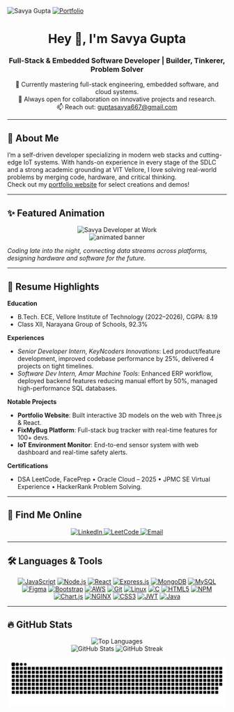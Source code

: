 <p align="left">
  <img src="https://komarev.com/ghpvc/?username=savyagupta-2004&label=Profile%20views&color=0e75b6&style=flat" alt="Savya Gupta" />
  <a href="https://savyagupta.netlify.app">
    <img src="https://img.shields.io/badge/Portfolio-46a2f1.svg?&style=flat-square&logo=Google-Chrome&logoColor=white" alt="Portfolio"/>
  </a>
</p>

<h1 align="center">Hey 👋, I'm Savya Gupta</h1>
<h3 align="center">Full-Stack & Embedded Software Developer | Builder, Tinkerer, Problem Solver</h3>

<div align="center">
  🌱 Currently mastering full-stack engineering, embedded software, and cloud systems.<br>
  🤝 Always open for collaboration on innovative projects and research.<br>
  📫 Reach out: <a href="mailto:guptasavya667@gmail.com">guptasavya667@gmail.com</a><br>
</div>

---

## 🚀 About Me

I’m a self-driven developer specializing in modern web stacks and cutting-edge IoT systems. With hands-on experience in every stage of the SDLC and a strong academic grounding at VIT Vellore, I love solving real-world problems by merging code, hardware, and critical thinking.<br>
Check out my [portfolio website](https://savyagupta.netlify.app) for select creations and demos!

---

## ✨ Featured Animation

<p align="center">
  <img src="animated.jpg" width="340" alt="Savya Developer at Work"/>
  <br>
  <img src="https://raw.githubusercontent.com/catalinpit/catalinpit/master/banner.svg" alt="animated banner"/>
</p>

*Coding late into the night, connecting data streams across platforms, designing hardware and software for the future.*

---

## 📄 Resume Highlights

**Education**
- B.Tech. ECE, Vellore Institute of Technology (2022–2026), CGPA: 8.19
- Class XII, Narayana Group of Schools, 92.3%

**Experiences**
- *Senior Developer Intern, KeyNcoders Innovations*: Led product/feature development, improved codebase performance by 25%, delivered 4 projects on tight timelines.
- *Software Dev Intern, Amar Machine Tools*: Enhanced ERP workflow, deployed backend features reducing manual effort by 50%, managed high-performance SQL databases.

**Notable Projects**
- **Portfolio Website**: Built interactive 3D models on the web with Three.js & React.
- **FixMyBug Platform**: Full-stack bug tracker with real-time features for 100+ devs.
- **IoT Environment Monitor**: End-to-end sensor system with web dashboard and real-time safety alerts.

**Certifications**
- DSA LeetCode, FacePrep • Oracle Cloud – 2025 • JPMC SE Virtual Experience • HackerRank Problem Solving.

---

## 🤝 Find Me Online
<p align="center">
  <a href="https://www.linkedin.com/in/-savyagupta/" target="_blank">
    <img src="https://img.shields.io/badge/-LinkedIn-0077B5?style=for-the-badge&logo=linkedin&logoColor=white" alt="LinkedIn" />
  </a>
  <a href="https://leetcode.com/u/savya_gupta/" target="_blank">
    <img src="https://img.shields.io/badge/-LeetCode-FFA116?style=for-the-badge&logo=leetcode&logoColor=white" alt="LeetCode" />
  </a>
  <a href="mailto:guptasavya667@gmail.com" target="_blank">
    <img src="https://img.shields.io/badge/-Email-D14836?style=for-the-badge&logo=gmail&logoColor=white" alt="Email" />
  </a>
</p>

---

## 🛠️ Languages & Tools

<p align="center">
  <a href="https://developer.mozilla.org/en-US/docs/Web/JavaScript" target="_blank"><img src="https://img.shields.io/badge/javascript-%23323330.svg?style=for-the-badge&logo=javascript&logoColor=%23F7DF1E" alt="JavaScript" /></a>
  <a href="https://nodejs.org" target="_blank"><img src="https://img.shields.io/badge/node.js-6DA55F?style=for-the-badge&logo=node.js&logoColor=white" alt="Node.js" /></a>
  <a href="https://reactjs.org/" target="_blank"><img src="https://img.shields.io/badge/react-%2320232a.svg?style=for-the-badge&logo=react&logoColor=%2361DAFB" alt="React" /></a>
  <a href="https://expressjs.com/" target="_blank"><img src="https://img.shields.io/badge/express.js-%23404D59.svg?style=for-the-badge&logo=express&logoColor=%2361DAFB" alt="Express.js" /></a>
  <a href="https://www.mongodb.com/" target="_blank"><img src="https://img.shields.io/badge/mongodb-%234ea94b.svg?style=for-the-badge&logo=mongodb&logoColor=white" alt="MongoDB" /></a>
  <a href="https://www.mysql.com/" target="_blank"><img src="https://img.shields.io/badge/mysql-%2300000f.svg?style=for-the-badge&logo=mysql&logoColor=white" alt="MySQL" /></a>
  <a href="https://www.figma.com/" target="_blank"><img src="https://img.shields.io/badge/figma-%23F24E1E.svg?style=for-the-badge&logo=figma&logoColor=white" alt="Figma"/></a>
  <a href="https://getbootstrap.com" target="_blank"><img src="https://img.shields.io/badge/bootstrap-%238511FA.svg?style=for-the-badge&logo=bootstrap&logoColor=white" alt="Bootstrap" /></a>
  <a href="https://aws.amazon.com" target="_blank"><img src="https://img.shields.io/badge/aws-%23FF9900.svg?style=for-the-badge&logo=amazon-aws&logoColor=white" alt="AWS" /></a>
  <a href="https://git-scm.com/" target="_blank"><img src="https://img.shields.io/badge/git-%23F05032.svg?style=for-the-badge&logo=git&logoColor=white" alt="Git" /></a>
  <a href="https://www.linux.org/" target="_blank"><img src="https://img.shields.io/badge/linux-%23FCC624.svg?style=for-the-badge&logo=linux&logoColor=black" alt="Linux" /></a>
  <a href="https://www.cprogramming.com/" target="_blank"><img src="https://img.shields.io/badge/c-%2300599C.svg?style=for-the-badge&logo=c&logoColor=white" alt="C" /></a>
  <a href="https://www.w3.org/html/" target="_blank"><img src="https://img.shields.io/badge/html5-%23E34F26.svg?style=for-the-badge&logo=html5&logoColor=white" alt="HTML5" /></a>
  <a href="https://www.npmjs.com/" target="_blank"><img src="https://img.shields.io/badge/npm-%23CB3837.svg?style=for-the-badge&logo=npm&logoColor=white" alt="NPM" /></a>
  <a href="https://www.chartjs.org/" target="_blank"><img src="https://img.shields.io/badge/chart.js-F5788D.svg?style=for-the-badge&logo=chart.js&logoColor=white" alt="Chart.js" /></a>
  <a href="https://www.nginx.com" target="_blank"><img src="https://img.shields.io/badge/nginx-%23009639.svg?style=for-the-badge&logo=nginx&logoColor=white" alt="NGINX" /></a>
  <a href="https://www.w3schools.com/css/" target="_blank"><img src="https://img.shields.io/badge/css3-%231572B6.svg?style=for-the-badge&logo=css3&logoColor=white" alt="CSS3"/></a>
  <a href="#" target="_blank"><img src="https://img.shields.io/badge/jwt-black?style=for-the-badge&logo=JSON%20web%20tokens" alt="JWT" /></a>
  <a href="https://www.java.com" target="_blank"><img src="https://img.shields.io/badge/java-%23ED8B00.svg?style=for-the-badge&logo=openjdk&logoColor=white" alt="Java" /></a>
</p>

---

## 🔥 GitHub Stats

<p align="center">
  <img src="https://github-readme-stats.vercel.app/api/top-langs/?username=savyagupta-2004&theme=dark&hide_border=true&include_all_commits=false&count_private=false&layout=compact" alt="Top Languages"/>
  <br>
  <img src="https://github-readme-stats.vercel.app/api?username=savyagupta-2004&theme=dark&hide_border=true&include_all_commits=false&count_private=false" alt="GitHub Stats"/>
  <img src="https://github-readme-streak-stats.herokuapp.com/?user=savyagupta-2004&theme=dark&hide_border=true" alt="GitHub Streak"/>
</p>
<p align="center">
  <img src="https://raw.githubusercontent.com/Elanza-48/Elanza-48/main/resources/img/github-contribution-grid-snake.svg" alt="GitHub Contribution Snake" />
</p>
